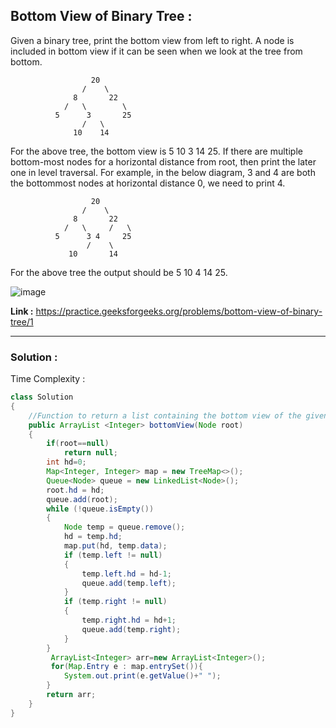 ## Bottom View of Binary Tree :

Given a binary tree, print the bottom view from left to right.
A node is included in bottom view if it can be seen when we look at the tree from bottom.

                      20
                    /    \
                  8       22
                /   \        \
              5      3       25
                    /   \      
                  10    14

For the above tree, the bottom view is 5 10 3 14 25.
If there are multiple bottom-most nodes for a horizontal distance from root, then print the later one in level traversal. For example, in the below diagram, 3 and 4 are both the bottommost nodes at horizontal distance 0, we need to print 4.

                      20
                    /    \
                  8       22
                /   \     /   \
              5      3 4     25
                     /    \      
                 10       14

For the above tree the output should be 5 10 4 14 25.

![image](https://user-images.githubusercontent.com/23376002/158819391-793202f6-6545-4f86-8d82-dbe79664b4e6.png)

**Link :** https://practice.geeksforgeeks.org/problems/bottom-view-of-binary-tree/1


---------------------------------------------------------------------------------------------------------------------------------------------


### Solution :

Time Complexity :


```java
class Solution
{
    //Function to return a list containing the bottom view of the given tree.
    public ArrayList <Integer> bottomView(Node root)
    {
        if(root==null)
            return null;
        int hd=0;
        Map<Integer, Integer> map = new TreeMap<>(); 
        Queue<Node> queue = new LinkedList<Node>(); 
        root.hd = hd; 
        queue.add(root); 
        while (!queue.isEmpty()) 
        { 
            Node temp = queue.remove(); 
            hd = temp.hd; 
            map.put(hd, temp.data); 
            if (temp.left != null) 
            { 
                temp.left.hd = hd-1; 
                queue.add(temp.left); 
            }
            if (temp.right != null) 
            { 
                temp.right.hd = hd+1; 
                queue.add(temp.right); 
            } 
        }
         ArrayList<Integer> arr=new ArrayList<Integer>();
         for(Map.Entry e : map.entrySet()){
            System.out.print(e.getValue()+" ");
        }
        return arr;
    }
}
```



